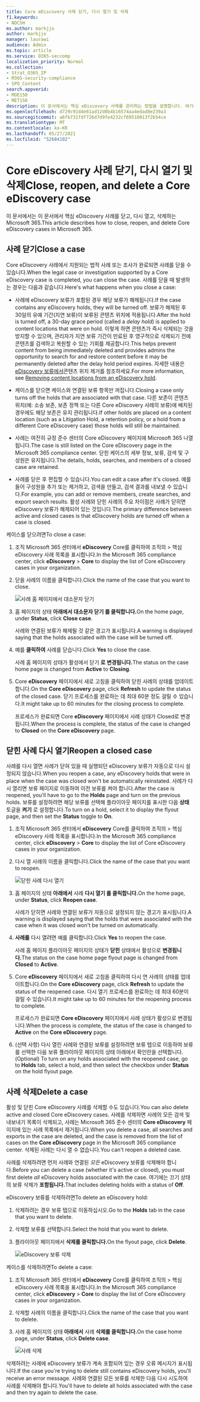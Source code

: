 ```yaml
---
title: Core eDiscovery 사례 닫기, 다시 열기 및 삭제
f1.keywords:
- NOCSH
ms.author: markjjo
author: markjjo
manager: laurawi
audience: Admin
ms.topic: article
ms.service: O365-seccomp
localization_priority: Normal
ms.collection:
- Strat_O365_IP
- M365-security-compliance
- SPO_Content
search.appverid:
- MOE150
- MET150
description: 이 문서에서는 핵심 eDiscovery 사례를 관리하는 방법을 설명합니다. 여기에는 사례 닫기, 닫힌 사례 다시 열기 및 사례 삭제가 포함됩니다.
ms.openlocfilehash: d729c91d4e81ad12d0b4b16574aa4edad8e239a3
ms.sourcegitcommit: a6fb731fdf726d7d9fe4232cf69510013f2b54ce
ms.translationtype: MT
ms.contentlocale: ko-KR
ms.lasthandoff: 05/27/2021
ms.locfileid: "52684102"
---
```

# <a name="close-reopen-and-delete-a-core-ediscovery-case"></a><span data-ttu-id="ea9c4-104">Core eDiscovery 사례 닫기, 다시 열기 및 삭제</span><span class="sxs-lookup"><span data-stu-id="ea9c4-104">Close, reopen, and delete a Core eDiscovery case</span></span>

<span data-ttu-id="ea9c4-105">이 문서에서는 이 문서에서 핵심 eDiscovery 사례를 닫고, 다시 열고, 삭제하는 Microsoft 365.</span><span class="sxs-lookup"><span data-stu-id="ea9c4-105">This article describes how to close, reopen, and delete Core eDiscovery cases in Microsoft 365.</span></span>

## <a name="close-a-case"></a><span data-ttu-id="ea9c4-106">사례 닫기</span><span class="sxs-lookup"><span data-stu-id="ea9c4-106">Close a case</span></span>

<span data-ttu-id="ea9c4-107">Core eDiscovery 사례에서 지원되는 법적 사례 또는 조사가 완료되면 사례를 닫을 수 있습니다.</span><span class="sxs-lookup"><span data-stu-id="ea9c4-107">When the legal case or investigation supported by a Core eDiscovery case is completed, you can close the case.</span></span> <span data-ttu-id="ea9c4-108">사례를 닫을 때 발생하는 경우는 다음과 같습니다.</span><span class="sxs-lookup"><span data-stu-id="ea9c4-108">Here's what happens when you close a case:</span></span>
  
- <span data-ttu-id="ea9c4-109">사례에 eDiscovery 보류가 포함된 경우 해당 보류가 해제됩니다.</span><span class="sxs-lookup"><span data-stu-id="ea9c4-109">If the case contains any eDiscovery holds, they will be turned off.</span></span> <span data-ttu-id="ea9c4-110">보류가 해제된 후 30일의 유예 기간(지연 보류)이 보류된 콘텐츠 위치에 적용됩니다.</span><span class="sxs-lookup"><span data-stu-id="ea9c4-110">After the hold is turned off, a 30-day grace period (called a *delay hold*) is applied to content locations that were on hold.</span></span> <span data-ttu-id="ea9c4-111">이렇게 하면 콘텐츠가 즉시 삭제되는 것을 방지할 수 있으며, 관리자가 지연 보류 기간이 만료된 후 영구적으로 삭제되기 전에 콘텐츠를 검색하고 복원할 수 있는 기회를 제공합니다.</span><span class="sxs-lookup"><span data-stu-id="ea9c4-111">This helps prevent content from being immediately deleted and provides admins the opportunity to search for and restore content before it may be permanently deleted after the delay hold period expires.</span></span> <span data-ttu-id="ea9c4-112">자세한 내용은 [eDiscovery 보류에서](create-ediscovery-holds.md#removing-content-locations-from-an-ediscovery-hold)콘텐츠 위치 제거를 참조하세요.</span><span class="sxs-lookup"><span data-stu-id="ea9c4-112">For more information, see [Removing content locations from an eDiscovery hold](create-ediscovery-holds.md#removing-content-locations-from-an-ediscovery-hold).</span></span>

- <span data-ttu-id="ea9c4-113">케이스를 닫으면 케이스와 연결된 보류 항목만 꺼집니다.</span><span class="sxs-lookup"><span data-stu-id="ea9c4-113">Closing a case only turns off the holds that are associated with that case.</span></span> <span data-ttu-id="ea9c4-114">다른 보존이 콘텐츠 위치(예: 소송 보존, 보존 정책 또는 다른 Core eDiscovery 사례의 보류)에 배치된 경우에도 해당 보존은 유지 관리됩니다.</span><span class="sxs-lookup"><span data-stu-id="ea9c4-114">If other holds are placed on a content location (such as a Litigation Hold, a retention policy, or a hold from a different Core eDiscovery case) those holds will still be maintained.</span></span>

- <span data-ttu-id="ea9c4-115">사례는 여전히 규정 준수 센터의 Core eDiscovery 페이지에 Microsoft 365 나열됩니다.</span><span class="sxs-lookup"><span data-stu-id="ea9c4-115">The case is still listed on the Core eDiscovery page in the Microsoft 365 compliance center.</span></span> <span data-ttu-id="ea9c4-116">닫힌 케이스의 세부 정보, 보류, 검색 및 구성원은 유지됩니다.</span><span class="sxs-lookup"><span data-stu-id="ea9c4-116">The details, holds, searches, and members of a closed case are retained.</span></span>

- <span data-ttu-id="ea9c4-117">사례를 닫은 후 편집할 수 있습니다.</span><span class="sxs-lookup"><span data-stu-id="ea9c4-117">You can edit a case after it's closed.</span></span> <span data-ttu-id="ea9c4-118">예를 들어 구성원을 추가 또는 제거하고, 검색을 만들고, 검색 결과를 내보낼 수 있습니다.</span><span class="sxs-lookup"><span data-stu-id="ea9c4-118">For example, you can add or remove members, create searches, and export search results.</span></span> <span data-ttu-id="ea9c4-119">활성 사례와 닫힌 사례의 주요 차이점은 사례가 닫히면 eDiscovery 보류가 해제되어 있는 것입니다.</span><span class="sxs-lookup"><span data-stu-id="ea9c4-119">The primary difference between active and closed cases is that eDiscovery holds are turned off when a case is closed.</span></span>

<span data-ttu-id="ea9c4-120">케이스를 닫으려면</span><span class="sxs-lookup"><span data-stu-id="ea9c4-120">To close a case:</span></span>
  
1. <span data-ttu-id="ea9c4-121">조직 Microsoft 365 센터에서 **eDiscovery** Core를 클릭하여 조직의  >   핵심 eDiscovery 사례 목록을 표시합니다.</span><span class="sxs-lookup"><span data-stu-id="ea9c4-121">In the Microsoft 365 compliance center, click **eDiscovery** > **Core** to display the list of Core eDiscovery cases in your organization.</span></span>

2. <span data-ttu-id="ea9c4-122">닫을 사례의 이름을 클릭합니다.</span><span class="sxs-lookup"><span data-stu-id="ea9c4-122">Click the name of the case that you want to close.</span></span>

   ![사례 홈 페이지에서 대소문자 닫기](../media/eDiscoveryCaseHomePage.png)

3. <span data-ttu-id="ea9c4-124">홈 페이지의 상태 **아래에서** **대소문자 닫기 를 클릭합니다.**</span><span class="sxs-lookup"><span data-stu-id="ea9c4-124">On the home page, under **Status**, click **Close case**.</span></span>

    <span data-ttu-id="ea9c4-125">사례와 연결된 보류가 해제될 것 같은 경고가 표시됩니다.</span><span class="sxs-lookup"><span data-stu-id="ea9c4-125">A warning is displayed saying that the holds associated with the case will be turned off.</span></span>

4. <span data-ttu-id="ea9c4-126">예를 **클릭하여** 사례를 닫습니다.</span><span class="sxs-lookup"><span data-stu-id="ea9c4-126">Click **Yes** to close the case.</span></span>

    <span data-ttu-id="ea9c4-127">사례 홈 페이지의 상태가 활성에서 닫기 **로** **변경됩니다.**</span><span class="sxs-lookup"><span data-stu-id="ea9c4-127">The status on the case home page is changed from **Active** to **Closing**.</span></span>

5. <span data-ttu-id="ea9c4-128">Core **eDiscovery** 페이지에서 새로  고침을 클릭하여 닫힌 사례의 상태를 업데이트합니다.</span><span class="sxs-lookup"><span data-stu-id="ea9c4-128">On the **Core eDiscovery** page, click **Refresh** to update the status of the closed case.</span></span> <span data-ttu-id="ea9c4-129">닫기 프로세스를 완료하는 데 최대 60분 정도 걸릴 수 있습니다.</span><span class="sxs-lookup"><span data-stu-id="ea9c4-129">It might take up to 60 minutes for the closing process to complete.</span></span>

    <span data-ttu-id="ea9c4-130">프로세스가 완료되면 Core **eDiscovery** 페이지에서  사례 상태가 Closed로 변경됩니다.</span><span class="sxs-lookup"><span data-stu-id="ea9c4-130">When the process is complete, the status of the case is changed to **Closed** on the **Core eDiscovery** page.</span></span>

## <a name="reopen-a-closed-case"></a><span data-ttu-id="ea9c4-131">닫힌 사례 다시 열기</span><span class="sxs-lookup"><span data-stu-id="ea9c4-131">Reopen a closed case</span></span>

<span data-ttu-id="ea9c4-132">사례를 다시 열면 사례가 닫혀 있을 때 실행되던 eDiscovery 보류가 자동으로 다시 설정되지 않습니다.</span><span class="sxs-lookup"><span data-stu-id="ea9c4-132">When you reopen a case, any eDiscovery holds that were in place when the case was closed won't be automatically reinstated.</span></span> <span data-ttu-id="ea9c4-133">사례가 다시 열리면 보류 페이지로 이동하여  이전 보류를 켜야 합니다.</span><span class="sxs-lookup"><span data-stu-id="ea9c4-133">After the case is reopened, you'll have to go to the **Holds** page and turn on the previous holds.</span></span> <span data-ttu-id="ea9c4-134">보류를 설정하려면 해당 보류를 선택해 플라이아웃 페이지를 표시한 다음 **상태** 토글을 **켜기** 로 설정합니다.</span><span class="sxs-lookup"><span data-stu-id="ea9c4-134">To turn on a hold, select it to display the flyout page, and then set the **Status** toggle to **On**.</span></span>
  
1. <span data-ttu-id="ea9c4-135">조직 Microsoft 365 센터에서 **eDiscovery** Core를 클릭하여 조직의  >   핵심 eDiscovery 사례 목록을 표시합니다.</span><span class="sxs-lookup"><span data-stu-id="ea9c4-135">In the Microsoft 365 compliance center, click **eDiscovery** > **Core** to display the list of Core eDiscovery cases in your organization.</span></span>

2. <span data-ttu-id="ea9c4-136">다시 열 사례의 이름을 클릭합니다.</span><span class="sxs-lookup"><span data-stu-id="ea9c4-136">Click the name of the case that you want to reopen.</span></span>

   ![닫힌 사례 다시 열기](../media/eDiscoveryCaseHomePageReopen.png)

3. <span data-ttu-id="ea9c4-138">홈 페이지의 상태 **아래에서** 사례 **다시 열기 를 클릭합니다.**</span><span class="sxs-lookup"><span data-stu-id="ea9c4-138">On the home page, under **Status**, click **Reopen case**.</span></span>

    <span data-ttu-id="ea9c4-139">사례가 닫히면 사례와 연결된 보류가 자동으로 설정되지 않는 경고가 표시됩니다.</span><span class="sxs-lookup"><span data-stu-id="ea9c4-139">A warning is displayed saying that the holds that were associated with the case when it was closed won't be turned on automatically.</span></span>

4. <span data-ttu-id="ea9c4-140">**사례를** 다시 열려면 예를 클릭합니다.</span><span class="sxs-lookup"><span data-stu-id="ea9c4-140">Click **Yes** to reopen the case.</span></span>

    <span data-ttu-id="ea9c4-141">사례 홈 페이지 플라이아웃 페이지의 상태가 **닫힌** 상태에서 활성으로 **변경됩니다.**</span><span class="sxs-lookup"><span data-stu-id="ea9c4-141">The status on the case home page flyout page is changed from **Closed** to **Active**.</span></span>

5. <span data-ttu-id="ea9c4-142">Core **eDiscovery** 페이지에서 새로  고침을 클릭하여 다시 연 사례의 상태를 업데이트합니다.</span><span class="sxs-lookup"><span data-stu-id="ea9c4-142">On the **Core eDiscovery** page, click **Refresh** to update the status of the reopened case.</span></span> <span data-ttu-id="ea9c4-143">다시 열기 프로세스를 완료하는 데 최대 60분이 걸릴 수 있습니다.</span><span class="sxs-lookup"><span data-stu-id="ea9c4-143">It might take up to 60 minutes for the reopening process to complete.</span></span> 

    <span data-ttu-id="ea9c4-144">프로세스가 완료되면 **Core eDiscovery** 페이지에서  사례 상태가 활성으로 변경됩니다.</span><span class="sxs-lookup"><span data-stu-id="ea9c4-144">When the process is complete, the status of the case is changed to **Active** on the **Core eDiscovery** page.</span></span>

6. <span data-ttu-id="ea9c4-145">(선택 사항) 다시 열린 사례와 연결된 보류를 설정하려면 보류 탭으로 이동하여 보류를 선택한 다음  보류 플라이아웃 페이지의 상태 아래에서 확인란을 선택합니다. </span><span class="sxs-lookup"><span data-stu-id="ea9c4-145">(Optional) To turn on any holds associated with the reopened case, go to **Holds** tab, select a hold, and then select the checkbox under **Status** on the hold flyout page.</span></span>
  
## <a name="delete-a-case"></a><span data-ttu-id="ea9c4-146">사례 삭제</span><span class="sxs-lookup"><span data-stu-id="ea9c4-146">Delete a case</span></span>

<span data-ttu-id="ea9c4-147">활성 및 닫힌 Core eDiscovery 사례를 삭제할 수도 있습니다.</span><span class="sxs-lookup"><span data-stu-id="ea9c4-147">You can also delete active and closed Core eDiscovery cases.</span></span> <span data-ttu-id="ea9c4-148">사례를 삭제하면 사례의 모든 검색 및 내보내기 목록이 삭제되고, 사례는 Microsoft 365 준수 센터의 **Core eDiscovery** 페이지에 있는 사례 목록에서 제거됩니다.</span><span class="sxs-lookup"><span data-stu-id="ea9c4-148">When you delete a case, all searches and exports in the case are deleted, and the case is removed from the list of cases on the **Core eDiscovery** page in the Microsoft 365 compliance center.</span></span> <span data-ttu-id="ea9c4-149">삭제된 사례는 다시 열 수 없습니다.</span><span class="sxs-lookup"><span data-stu-id="ea9c4-149">You can't reopen a deleted case.</span></span>

<span data-ttu-id="ea9c4-150">사례를 삭제하려면 먼저 사례와 연결된 *모든* eDiscovery 보류를 삭제해야 합니다.</span><span class="sxs-lookup"><span data-stu-id="ea9c4-150">Before you can delete a case (whether it's active or closed), you must first delete *all* eDiscovery holds associated with the case.</span></span> <span data-ttu-id="ea9c4-151">여기에는 끄기 상태의 보류 삭제가 **포함됩니다.**</span><span class="sxs-lookup"><span data-stu-id="ea9c4-151">That includes deleting holds with a status of **Off**.</span></span> 

<span data-ttu-id="ea9c4-152">eDiscovery 보류를 삭제하려면</span><span class="sxs-lookup"><span data-stu-id="ea9c4-152">To delete an eDiscovery hold:</span></span>

1. <span data-ttu-id="ea9c4-153">삭제하려는  경우 보류 탭으로 이동하십시오.</span><span class="sxs-lookup"><span data-stu-id="ea9c4-153">Go to the **Holds** tab in the case that you want to delete.</span></span>

2. <span data-ttu-id="ea9c4-154">삭제할 보류를 선택합니다.</span><span class="sxs-lookup"><span data-stu-id="ea9c4-154">Select the hold that you want to delete.</span></span>

3. <span data-ttu-id="ea9c4-155">플라이아웃 페이지에서 **삭제를 클릭합니다.**</span><span class="sxs-lookup"><span data-stu-id="ea9c4-155">On the flyout page, click **Delete**.</span></span>

      ![eDiscovery 보류 삭제](../media/DeleteeDiscoveryHold.png)

<span data-ttu-id="ea9c4-157">케이스를 삭제하려면</span><span class="sxs-lookup"><span data-stu-id="ea9c4-157">To delete a case:</span></span>

1. <span data-ttu-id="ea9c4-158">조직 Microsoft 365 센터에서 **eDiscovery** Core를 클릭하여 조직의  >   핵심 eDiscovery 사례 목록을 표시합니다.</span><span class="sxs-lookup"><span data-stu-id="ea9c4-158">In the Microsoft 365 compliance center, click **eDiscovery** > **Core** to display the list of Core eDiscovery cases in your organization.</span></span>

2. <span data-ttu-id="ea9c4-159">삭제할 사례의 이름을 클릭합니다.</span><span class="sxs-lookup"><span data-stu-id="ea9c4-159">Click the name of the case that you want to delete.</span></span>

3. <span data-ttu-id="ea9c4-160">사례 홈 페이지의 상태 **아래에서** 사례 **삭제를 클릭합니다.**</span><span class="sxs-lookup"><span data-stu-id="ea9c4-160">On the case home page, under **Status**, click **Delete case**.</span></span>

      ![사례 삭제](../media/eDiscoveryCaseHomePageDelete.png)

<span data-ttu-id="ea9c4-162">삭제하려는 사례에 eDiscovery 보류가 계속 포함되어 있는 경우 오류 메시지가 표시됩니다.</span><span class="sxs-lookup"><span data-stu-id="ea9c4-162">If the case you're trying to delete still contains eDiscovery holds, you'll receive an error message.</span></span> <span data-ttu-id="ea9c4-163">사례와 연결된 모든 보류를 삭제한 다음 다시 시도하여 사례를 삭제해야 합니다.</span><span class="sxs-lookup"><span data-stu-id="ea9c4-163">You'll have to delete all holds associated with the case and then try again to delete the case.</span></span>
